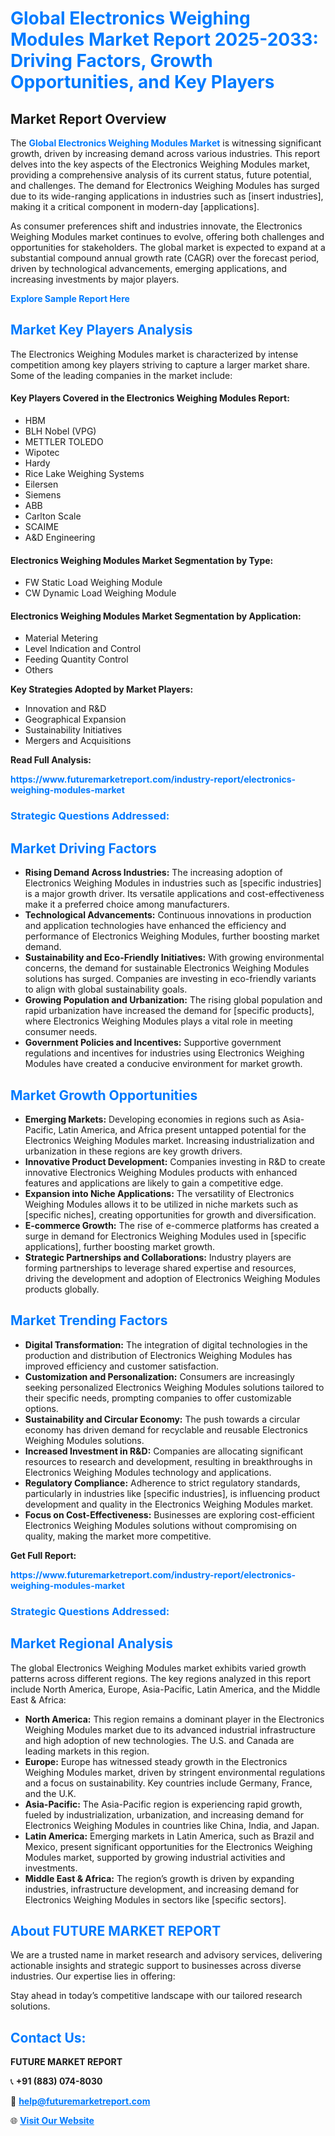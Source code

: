<h1 style="color: #007BFF;">Global Electronics Weighing Modules Market Report 2025-2033: Driving Factors, Growth Opportunities, and Key Players</h1>

<section id="overview">
<h2>Market Report Overview</h2>
<p>The <a href="https://www.futuremarketreport.com/industry-report/electronics-weighing-modules-market" style="color: #007BFF; text-decoration: none;"><strong>Global Electronics Weighing Modules Market</strong></a> is witnessing significant growth, driven by increasing demand across various industries. This report delves into the key aspects of the Electronics Weighing Modules market, providing a comprehensive analysis of its current status, future potential, and challenges. The demand for Electronics Weighing Modules has surged due to its wide-ranging applications in industries such as [insert industries], making it a critical component in modern-day [applications].</p>
<p>As consumer preferences shift and industries innovate, the Electronics Weighing Modules market continues to evolve, offering both challenges and opportunities for stakeholders. The global market is expected to expand at a substantial compound annual growth rate (CAGR) over the forecast period, driven by technological advancements, emerging applications, and increasing investments by major players.</p>
</section>

<section id="overview">
<p><a href="https://www.futuremarketreport.com/request-sample/reportId=81395" style="color: #007BFF; text-decoration: none;"><strong>Explore Sample Report Here</strong></a></p>
</section>

<section id="key-players">
<h2 style="color: #007BFF;">Market Key Players Analysis</h2>
<p>The Electronics Weighing Modules market is characterized by intense competition among key players striving to capture a larger market share. Some of the leading companies in the market include:</p>
<h4>Key Players Covered in the Electronics Weighing Modules Report:</h4>
<ul><li>HBM</li><li>BLH Nobel (VPG)</li><li>METTLER TOLEDO</li><li>Wipotec</li><li>Hardy</li><li>Rice Lake Weighing Systems</li><li>Eilersen</li><li>Siemens</li><li>ABB</li><li>Carlton Scale</li><li>SCAIME</li><li>A&amp;D Engineering</li></ul>
<h4>Electronics Weighing Modules Market Segmentation by Type:</h4>
<ul><li>FW Static Load Weighing Module</li><li>CW Dynamic Load Weighing Module</li></ul>

<h4>Electronics Weighing Modules Market Segmentation by Application:</h4>
<ul><li>Material Metering</li><li>Level Indication and Control</li><li>Feeding Quantity Control</li><li>Others</li></ul>
<p><strong>Key Strategies Adopted by Market Players:</strong></p>
<ul>
<li>Innovation and R&D</li>
<li>Geographical Expansion</li>
<li>Sustainability Initiatives</li>
<li>Mergers and Acquisitions</li>
</ul>
</section>

<section>
<p><strong>Read Full Analysis: </strong></p><a href="https://www.futuremarketreport.com/industry-report/electronics-weighing-modules-market" style="color: #007BFF; text-decoration: none;"><strong>https://www.futuremarketreport.com/industry-report/electronics-weighing-modules-market</strong></a>
<h3 style="color: #007BFF;">Strategic Questions Addressed:</h3>
</section>

<section id="driving-factors">
<h2 style="color: #007BFF;">Market Driving Factors</h2>
<ul>
<li><strong>Rising Demand Across Industries:</strong> The increasing adoption of Electronics Weighing Modules in industries such as [specific industries] is a major growth driver. Its versatile applications and cost-effectiveness make it a preferred choice among manufacturers.</li>
<li><strong>Technological Advancements:</strong> Continuous innovations in production and application technologies have enhanced the efficiency and performance of Electronics Weighing Modules, further boosting market demand.</li>
<li><strong>Sustainability and Eco-Friendly Initiatives:</strong> With growing environmental concerns, the demand for sustainable Electronics Weighing Modules solutions has surged. Companies are investing in eco-friendly variants to align with global sustainability goals.</li>
<li><strong>Growing Population and Urbanization:</strong> The rising global population and rapid urbanization have increased the demand for [specific products], where Electronics Weighing Modules plays a vital role in meeting consumer needs.</li>
<li><strong>Government Policies and Incentives:</strong> Supportive government regulations and incentives for industries using Electronics Weighing Modules have created a conducive environment for market growth.</li>
</ul>
</section>

<section id="growth-opportunities">
<h2 style="color: #007BFF;">Market Growth Opportunities</h2>
<ul>
<li><strong>Emerging Markets:</strong> Developing economies in regions such as Asia-Pacific, Latin America, and Africa present untapped potential for the Electronics Weighing Modules market. Increasing industrialization and urbanization in these regions are key growth drivers.</li>
<li><strong>Innovative Product Development:</strong> Companies investing in R&D to create innovative Electronics Weighing Modules products with enhanced features and applications are likely to gain a competitive edge.</li>
<li><strong>Expansion into Niche Applications:</strong> The versatility of Electronics Weighing Modules allows it to be utilized in niche markets such as [specific niches], creating opportunities for growth and diversification.</li>
<li><strong>E-commerce Growth:</strong> The rise of e-commerce platforms has created a surge in demand for Electronics Weighing Modules used in [specific applications], further boosting market growth.</li>
<li><strong>Strategic Partnerships and Collaborations:</strong> Industry players are forming partnerships to leverage shared expertise and resources, driving the development and adoption of Electronics Weighing Modules products globally.</li>
</ul>
</section>

<section id="trending-factors">
<h2 style="color: #007BFF;">Market Trending Factors</h2>
<ul>
<li><strong>Digital Transformation:</strong> The integration of digital technologies in the production and distribution of Electronics Weighing Modules has improved efficiency and customer satisfaction.</li>
<li><strong>Customization and Personalization:</strong> Consumers are increasingly seeking personalized Electronics Weighing Modules solutions tailored to their specific needs, prompting companies to offer customizable options.</li>
<li><strong>Sustainability and Circular Economy:</strong> The push towards a circular economy has driven demand for recyclable and reusable Electronics Weighing Modules solutions.</li>
<li><strong>Increased Investment in R&D:</strong> Companies are allocating significant resources to research and development, resulting in breakthroughs in Electronics Weighing Modules technology and applications.</li>
<li><strong>Regulatory Compliance:</strong> Adherence to strict regulatory standards, particularly in industries like [specific industries], is influencing product development and quality in the Electronics Weighing Modules market.</li>
<li><strong>Focus on Cost-Effectiveness:</strong> Businesses are exploring cost-efficient Electronics Weighing Modules solutions without compromising on quality, making the market more competitive.</li>
</ul>
</section>

<section>
<p><strong>Get Full Report: </strong></p><a href="https://www.futuremarketreport.com/industry-report/electronics-weighing-modules-market" style="color: #007BFF; text-decoration: none;"><strong>https://www.futuremarketreport.com/industry-report/electronics-weighing-modules-market</strong></a>
<h3 style="color: #007BFF;">Strategic Questions Addressed:</h3>
</section>


<section id="regional-analysis">
<h2 style="color: #007BFF;">Market Regional Analysis</h2>
<p>The global Electronics Weighing Modules market exhibits varied growth patterns across different regions. The key regions analyzed in this report include North America, Europe, Asia-Pacific, Latin America, and the Middle East & Africa:</p>
<ul>
<li><strong>North America:</strong> This region remains a dominant player in the Electronics Weighing Modules market due to its advanced industrial infrastructure and high adoption of new technologies. The U.S. and Canada are leading markets in this region.</li>
<li><strong>Europe:</strong> Europe has witnessed steady growth in the Electronics Weighing Modules market, driven by stringent environmental regulations and a focus on sustainability. Key countries include Germany, France, and the U.K.</li>
<li><strong>Asia-Pacific:</strong> The Asia-Pacific region is experiencing rapid growth, fueled by industrialization, urbanization, and increasing demand for Electronics Weighing Modules in countries like China, India, and Japan.</li>
<li><strong>Latin America:</strong> Emerging markets in Latin America, such as Brazil and Mexico, present significant opportunities for the Electronics Weighing Modules market, supported by growing industrial activities and investments.</li>
<li><strong>Middle East & Africa:</strong> The region’s growth is driven by expanding industries, infrastructure development, and increasing demand for Electronics Weighing Modules in sectors like [specific sectors].</li>
</ul>
</section>

<footer>
<h2 style="color: #007BFF;">About FUTURE MARKET REPORT</h2>
<p>We are a trusted name in market research and advisory services, delivering actionable insights and strategic support to businesses across diverse industries. Our expertise lies in offering:</p>

<p>Stay ahead in today’s competitive landscape with our tailored research solutions.</p>

<h2 style="color: #007BFF;">Contact Us:</h2>
<p><strong>FUTURE MARKET REPORT</strong></p>
<p>📞 <strong>+91 (883) 074-8030</strong></p>
<p>📧 <strong><a href="mailto:help@futuremarketreport.com" style="color: #007BFF;">help@futuremarketreport.com</a></strong></p>
<p>🌐 <strong><a href="https://www.futuremarketreport.com/" style="color: #007BFF;">Visit Our Website</a></strong></p>
</footer>